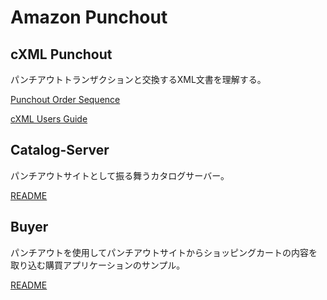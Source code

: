 # Amazon Punchout

## cXML Punchout

パンチアウトトランザクションと交換するXML文書を理解する。

[Punchout Order Sequence](docs/PunchoutOrderSequence)

[cXML Users Guide](docs/cXML/cXMLUsersGuide.pdf)

## Catalog-Server

パンチアウトサイトとして振る舞うカタログサーバー。

[README](docs/Catalog_Server_README.md)


## Buyer

パンチアウトを使用してパンチアウトサイトからショッピングカートの内容を取り込む購買アプリケーションのサンプル。

[README](docs/Buyer_README.md)

